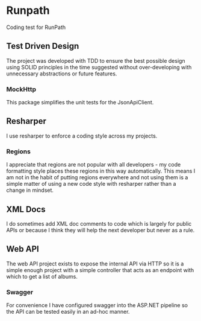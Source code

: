 # Runpath
Coding test for RunPath

## Test Driven Design
The project was developed with TDD to ensure the best possible design using SOLID principles in the time suggested without over-developing with unnecessary abstractions or future features.
### MockHttp
This package simplifies the unit tests for the JsonApiClient.

## Resharper
I use resharper to enforce a coding style across my projects.

### Regions
I appreciate that regions are not popular with all developers - my code formatting style places these regions in this way automatically. This means I am not in the habit of putting regions everywhere and not using them is a simple matter of using a new code style with resharper rather than a change in mindset.

## XML Docs
I do sometimes add XML doc comments to code which is largely for public APIs or because I think they will help the next developer but never as a rule.

## Web API
The web API project exists to expose the internal API via HTTP so it is a simple enough project with a simple controller that acts as an endpoint with which to get a list of albums.

### Swagger
For convenience I have configured swagger into the ASP.NET pipeline so the API can be tested easily in an ad-hoc manner.
